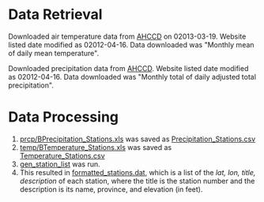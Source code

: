 Data Retrieval
==============
Downloaded air temperature data from [AHCCD](http://www.ec.gc.ca/dccha-ahccd/default.asp?lang=en&n=1EEECD01-1) on 02013-03-19.
Website listed date modified as 02012-04-16.
Data downloaded was "Monthly mean of daily mean temperature".


Downloaded precipitation data from [AHCCD](http://www.ec.gc.ca/dccha-ahccd/default.asp?lang=en&n=2E5F8A39-1).
Website listed date modified as 02012-04-16.
Data downloaded was "Monthly total of daily adjusted total precipitation".

Data Processing
===============

 1. [prcp/BPrecipitation_Stations.xls](prcp/BPrecipitation_Stations.xls) was saved as [Precipitation_Stations.csv](Precipitation_Stations.csv)
 2. [temp/BTemperature_Stations.xls](temp/BTemperature_Stations.xls) was saved as [Temperature_Stations.csv](Temperature_Stations.csv)
 3. [gen_station_list](gen_station_list) was run.
 4. This resulted in [formatted_stations.dat](canadian_stations.dat), which is a list of the _lat, lon, title, description_ of each station, where the title is the station number and the description is its name, province, and elevation (in feet).
